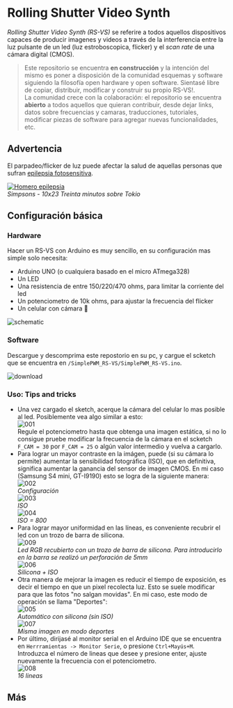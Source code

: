 # Rolling Shutter Video Synth

*Rolling Shutter Video Synth (RS-VS)* se referire a todos aquellos dispositivos capaces de producir imagenes y videos a través de la interferencia entre la luz pulsante de un led (luz estroboscopica, flicker) y el *scan rate* de una cámara digital (CMOS).

>Este repositorio se encuentra **en construcción** y la intención del mismo es poner a disposición de la comunidad esquemas y software siguiendo la filosofía open hardware y open software. Sientasé libre de copiar, distribuir, modificar y construir su propio RS-VS!.  
>La comunidad crece con la colaboración: el repositorio se encuentra **abierto** a todos aquellos que quieran contribuir, desde dejar  links, datos sobre frecuencias y camaras, traducciones, tutoriales, modificar piezas de software para agregar nuevas funcionalidades, etc.

## Advertencia
El parpadeo/flicker de luz puede afectar la salud de aquellas personas que sufran [epilepsia fotosensitiva](https://es.wikipedia.org/wiki/Epilepsia_fotosensitiva).

[ ![Homero epilepsia](https://img.youtube.com/vi/4RGrcWkNlGE/0.jpg) ](https://youtu.be/4RGrcWkNlGE)  
*Simpsons - 10x23 Treinta minutos sobre Tokio*

## Configuración básica  

### Hardware
Hacer un RS-VS con Arduino es muy sencillo, en su configuración mas simple solo necesita:
+ Arduino UNO (o cualquiera basado en el micro ATmega328)
+ Un LED
+ Una resistencia de entre 150/220/470 ohms, para limitar la corriente del led
+ Un potenciometro de 10k ohms, para ajustar la frecuencia del flicker
+ Un celular con cámara :iphone:

![schematic](/SimplePWM_RS-VS/SimplePWM_RS-VS.png)

### Software
Descargue y descomprima este repostorio en su pc, y cargue el scketch que se encuentra en `/SimplePWM_RS-VS/SimplePWM_RS-VS.ino`.  

![download](/img/download.png)  

### Uso: Tips and tricks
+ Una vez cargado el sketch, acerque la cámara del celular lo mas posible al led. Posiblemente vea algo similar a esto:  
![001](/img/001.png)  
Regule el potenciometro hasta que obtenga una imagen estática, si no lo consigue pruebe modificar la frecuencia de la cámara en el scketch `F_CAM = 30` por `F_CAM = 25` o algún valor intermedio y vuelva a cargarlo.  
+ Para lograr un mayor contraste en la imágen, puede (si su cámara lo permite) aumentar la sensibilidad fotográfica (ISO), que en definitiva, significa aumentar la ganancia del sensor de imagen CMOS. En mi caso (Samsung S4 mini, GT-I9190) esto se logra de la siguiente manera:  
![002](/img/002.png)  
*Configuración*  
![003](/img/003.png)  
*ISO*  
![004](/img/004.png)  
*ISO = 800*  
+ Para lograr mayor uniformidad en las líneas, es conveniente recubrir el led con un trozo de barra de silicona.   
![009](/img/009.png)  
*Led RGB recubierto con un trozo de barra de silicona. Para introducirlo en la barra se realizó un perforación de 5mm*  
![006](/img/006.png)  
*Silicona + ISO*  
+ Otra manera de mejorar la imagen es reducir el tiempo de exposición, es decir el tiempo en que un pixel recolecta luz. Esto se suele modificar para que las fotos "no salgan movidas". En mi caso, este modo de operación se llama "Deportes":  
![005](/img/005.png)  
*Automático con silicona (sin ISO)*  
![007](/img/007.png)  
*Misma imagen en modo deportes*   
+ Por último, dirijasé al monitor serial en el Arduino IDE que se encuentra en `Herrramientas -> Monitor Serie`, o presione `Ctrl+Mayús+M`. Introduzca el número de lineas que desee y presione enter, ajuste nuevamente la frecuencia con el potenciometro.   
![008](/img/008.png)  
*16 lineas*  

## Más
